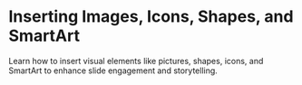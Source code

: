 # Inserting Images, Icons, Shapes, and SmartArt

Learn how to insert visual elements like pictures, shapes, icons, and SmartArt to enhance slide engagement and storytelling.